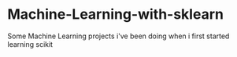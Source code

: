 # Machine-Learning-with-sklearn
Some Machine Learning projects i've been doing when i first started learning scikit
